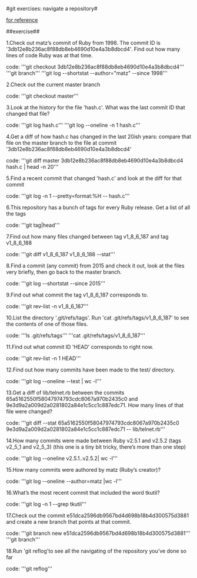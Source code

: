 #git exercises: navigate a repository#

[for reference]("https://jvns.ca/blog/2019/08/30/git-exercises--navigate-a-repository/")


##exercise##

1.Check out matz’s commit of Ruby from 1998. The commit ID is '3db12e8b236ac8f88db8eb4690d10e4a3b8dbcd4'. Find out how many lines of code Ruby was at that time.

   code:
	'''git checkout 3db12e8b236ac8f88db8eb4690d10e4a3b8dbcd4'''
	'''git branch'''
	'''git log --shortstat --author="matz" --since 1998'''

2.Check out the current master branch

   code:
	'''git checkout master'''

3.Look at the history for the file 'hash.c'. What was the last commit ID that changed that file?

   code:
	'''git log hash.c'''
	'''git log --oneline -n 1 hash.c'''

4.Get a diff of how hash.c has changed in the last 20ish years: compare that file on the master branch to the file at commit '3db12e8b236ac8f88db8eb4690d10e4a3b8dbcd4'

   code:
	'''git diff master 3db12e8b236ac8f88db8eb4690d10e4a3b8dbcd4 hash.c | head -n 20'''

5.Find a recent commit that changed 'hash.c' and look at the diff for that commit

   code:
	'''git log -n 1 --pretty=format:%H -- hash.c'''

6.This repository has a bunch of tags for every Ruby release. Get a list of all the tags

   code:
	'''git tag|head'''

7.Find out how many files changed between tag v1_8_6_187 and tag v1_8_6_188

   code:
	'''git diff v1_8_6_187 v1_8_6_188 --stat'''

8.Find a commit (any commit) from 2015 and check it out, look at the files very briefly, then go back to the master branch.

   code:
	'''git log --shortstat --since 2015'''

9.Find out what commit the tag v1_8_6_187 corresponds to.

   code:
	'''git rev-list -n v1_8_6_187'''

10.List the directory '.git/refs/tags'. Run 'cat .git/refs/tags/v1_8_6_187' to see the contents of one of those files.

   code:
	'''ls .git/refs/tags'''
	'''cat .git/refs/tags/v1_8_6_187'''

11.Find out what commit ID 'HEAD' corresponds to right now.

   code:
	'''git rev-list -n 1 HEAD'''

12.Find out how many commits have been made to the test/ directory.

   code:
	'''git log --oneline --test | wc -l'''

13.Get a diff of lib/telnet.rb between the commits 65a5162550f58047974793cdc8067a970b2435c0 and 9e3d9a2a009d2a0281802a84e1c5cc1c887edc71. 
  How many lines of that file were changed?

   code:
	'''git diff --stat 65a5162550f58047974793cdc8067a970b2435c0  9e3d9a2a009d2a0281802a84e1c5cc1c887edc71 -- lib/telnet.rb'''

14.How many commits were made between Ruby v2.5.1 and v2.5.2 (tags v2_5_1 and v2_5_3) (this one is a tiny bit tricky, there’s more than one step)

   code:
	'''git log --oneline v2.5.1..v2.5.2| wc -l'''

15.How many commits were authored by matz (Ruby’s creator)?

   code:
	'''git log --oneline --author=matz |wc -l'''

16.What’s the most recent commit that included the word tkutil?

   code:
	'''git log -n 1 --grep tkutil'''

17.Check out the commit e51dca2596db9567bd4d698b18b4d300575d3881 and create a new branch that points at that commit.

   code:
	'''git branch new e51dca2596db9567bd4d698b18b4d300575d3881'''
	'''git branch'''

18.Run 'git reflog'to see all the navigating of the repository you’ve done so far

   code:
	'''git reflog'''



















